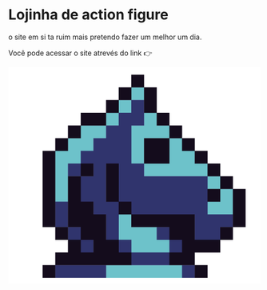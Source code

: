 # Lojinha de action figure

o site em si ta ruim mais pretendo fazer um melhor um dia.


Você pode acessar o site atrevés do link 👉 


![text](https://raw.githubusercontent.com/ArthurYamori/actionfigure/main/assets/img/icon.png)

